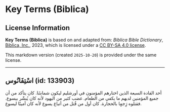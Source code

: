 # Key Terms (Biblica)

## License Information

**Key Terms (Biblica)** is based on and adapted from: _Biblica Bible Dictionary_, [Biblica, Inc.](https://www.biblica.com/), 2023, which is licensed under a [CC BY-SA 4.0 license](https://creativecommons.org/licenses/by-sa/4.0/legalcode.en).

This markdown version (created `2025-10-20`) is provided under the same license.



--------------------------------

## اسْتِفَانُوس (id: 133903)

أحد القادة السبعة الذين اختارهم المؤمنون في أورشليم ليكون شماسًا. كان يتأكد من أن جميع المؤمنين لديهم ما يكفي من الطعام. غضب كثير من اليهود لأنه كان يُبشّر بيسوع. فقتلوه رَِجمٍا بالحجارة. كان أول من قُتل من أتباع يسوع لأنه كان أمينًا ليسوع.


